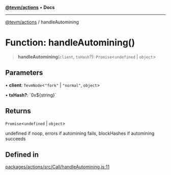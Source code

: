 [**@tevm/actions**](../README.md) • **Docs**

***

[@tevm/actions](../globals.md) / handleAutomining

# Function: handleAutomining()

> **handleAutomining**(`client`, `txHash`?): `Promise`\<`undefined` \| `object`\>

## Parameters

• **client**: `TevmNode`\<`"fork"` \| `"normal"`, `object`\>

• **txHash?**: \`0x$\{string\}\`

## Returns

`Promise`\<`undefined` \| `object`\>

undefined if noop, errors if automining fails, blockHashes if automining succeeds

## Defined in

[packages/actions/src/Call/handleAutomining.js:11](https://github.com/evmts/tevm-monorepo/blob/main/packages/actions/src/Call/handleAutomining.js#L11)

